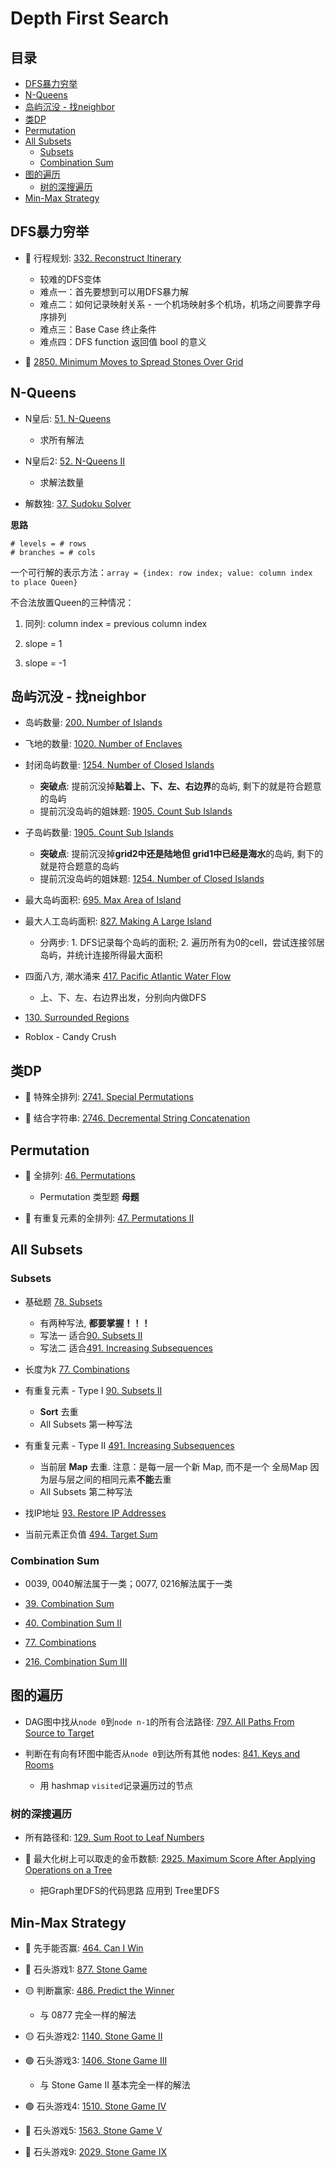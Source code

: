 # Depth First Search

## 目录
* [DFS暴力穷举](#dfs暴力穷举)
* [N-Queens](#n-Queens)
* [岛屿沉没 - 找neighbor](#岛屿沉没---找neighbor)
* [类DP](#类dp)
* [Permutation](#permutation)
* [All Subsets](#all-subsets)
    * [Subsets](#subsets)
    * [Combination Sum](#combination-sum)
* [图的遍历](#图的遍历)
    * [树的深搜遍历](#树的深搜遍历)
* [Min-Max Strategy](#min-max-strategy)


## DFS暴力穷举

* :red_circle: 行程规划: [332. Reconstruct Itinerary]()
    * 较难的DFS变体
    * 难点一：首先要想到可以用DFS暴力解
    * 难点二：如何记录映射关系 - 一个机场映射多个机场，机场之间要靠字母序排列
    * 难点三：Base Case 终止条件
    * 难点四：DFS function 返回值 bool 的意义

* :red_circle: [2850. Minimum Moves to Spread Stones Over Grid]()

## N-Queens

*  N皇后: [51. N-Queens]()
    * 求所有解法

* N皇后2: [52. N-Queens II]()
    * 求解法数量

* 解数独: [37. Sudoku Solver]()

**思路**

```
# levels = # rows
# branches = # cols
```

一个可行解的表示方法：`array = {index: row index; value: column index to place Queen}`

不合法放置Queen的三种情况：

1. 同列: column index = previous column index

2. slope = 1

3. slope = -1



## 岛屿沉没 - 找neighbor

* 岛屿数量: [200. Number of Islands](https://leetcode.com/problems/number-of-islands/submissions/)

* 飞地的数量: [1020. Number of Enclaves](https://leetcode.com/problems/number-of-enclaves/)

* 封闭岛屿数量: [1254. Number of Closed Islands](https://leetcode.com/problems/number-of-closed-islands/)
    * **突破点**: 提前沉没掉**贴着上、下、左、右边界**的岛屿, 剩下的就是符合题意的岛屿
    * 提前沉没岛屿的姐妹题: [1905. Count Sub Islands](https://leetcode.com/problems/count-sub-islands/)

* 子岛屿数量: [1905. Count Sub Islands](https://leetcode.com/problems/count-sub-islands/)
    * **突破点**: 提前沉没掉**grid2中还是陆地但 grid1中已经是海水**的岛屿, 剩下的就是符合题意的岛屿
    * 提前沉没岛屿的姐妹题: [1254. Number of Closed Islands](https://leetcode.com/problems/number-of-closed-islands/)

* 最大岛屿面积: [695. Max Area of Island](https://leetcode.com/problems/max-area-of-island/)

* 最大人工岛屿面积: [827. Making A Large Island](https://leetcode.com/problems/making-a-large-island/)
    * 分两步: 1. DFS记录每个岛屿的面积; 2. 遍历所有为0的cell，尝试连接邻居岛屿，并统计连接所得最大面积

* 四面八方, 潮水涌来 [417. Pacific Atlantic Water Flow](https://leetcode.com/problems/pacific-atlantic-water-flow/)
    * 上、下、左、右边界出发，分别向内做DFS

* [130. Surrounded Regions](https://leetcode.com/problems/surrounded-regions/)

* Roblox - Candy Crush

## 类DP

* :red_circle: 特殊全排列: [2741. Special Permutations](https://leetcode.com/problems/special-permutations/)

* :red_circle: 结合字符串: [2746. Decremental String Concatenation](https://leetcode.com/problems/decremental-string-concatenation/description/)


## Permutation

* :red_circle: 全排列: [46. Permutations](https://leetcode.com/problems/permutations/)
    * Permutation 类型题 **母题**

* :red_circle: 有重复元素的全排列: [47. Permutations II](https://leetcode.com/problems/permutations-ii/)




## All Subsets

### Subsets

* 基础题 [78. Subsets](https://leetcode.com/problems/subsets/)
    * 有两种写法, **都要掌握！！！**
    * 写法一 适合[90. Subsets II](https://leetcode.com/problems/subsets-ii/)
    * 写法二 适合[491. Increasing Subsequences](https://leetcode.com/problems/increasing-subsequences/)

* 长度为k [77. Combinations](https://leetcode.com/problems/combinations/)

* 有重复元素 - Type I [90. Subsets II](https://leetcode.com/problems/subsets-ii/)
    * **Sort** 去重
    * All Subsets 第一种写法

* 有重复元素 - Type II [491. Increasing Subsequences](https://leetcode.com/problems/increasing-subsequences/)
    * 当前层 **Map** 去重. 注意：是每一层一个新 Map, 而不是一个 全局Map 因为层与层之间的相同元素**不能**去重
    * All Subsets 第二种写法

* 找IP地址 [93. Restore IP Addresses](https://leetcode.com/problems/restore-ip-addresses/)

* 当前元素正负值 [494. Target Sum](https://leetcode.com/problems/target-sum/)

### Combination Sum
* 0039, 0040解法属于一类；0077, 0216解法属于一类

* [39. Combination Sum](https://leetcode.com/problems/combination-sum/)

* [40. Combination Sum II](https://leetcode.com/problems/combination-sum-ii/)

* [77. Combinations](https://leetcode.com/problems/combinations/)

* [216. Combination Sum III](https://leetcode.com/problems/combination-sum-iii/)



## 图的遍历
* DAG图中找从`node 0`到`node n-1`的所有合法路径: [797. All Paths From Source to Target]()

* 判断在有向有环图中能否从`node 0`到达所有其他 nodes: [841. Keys and Rooms]()
    * 用 hashmap `visited`记录遍历过的节点

### 树的深搜遍历

* 所有路径和: [129. Sum Root to Leaf Numbers]()

* :red_circle: 最大化树上可以取走的金币数额: [2925. Maximum Score After Applying Operations on a Tree](https://github.com/szhou12/leetcode-go/tree/main/leetcode/2925-Maximum-Score-After-Applying-Operations-on-a-Tree)
    * 把Graph里DFS的代码思路 应用到 Tree里DFS




## Min-Max Strategy
* :red_circle: 先手能否赢: [464. Can I Win]()

* :red_circle: 石头游戏1: [877. Stone Game]()

* :yellow_circle: 判断赢家: [486. Predict the Winner]()
    * 与 0877 完全一样的解法

* :yellow_circle: 石头游戏2: [1140. Stone Game II]()

* :green_circle: 石头游戏3: [1406. Stone Game III]()
    * 与 Stone Game II 基本完全一样的解法

* :green_circle: 石头游戏4: [1510. Stone Game IV]()

* :red_circle: 石头游戏5: [1563. Stone Game V]()

* :red_circle: 石头游戏9: [2029. Stone Game IX]()